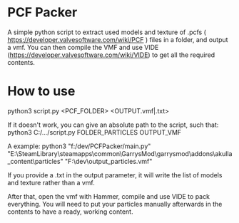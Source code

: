 # PCF Packer

A simple python script to extract used models and texture of .pcfs ( https://developer.valvesoftware.com/wiki/PCF ) files in a folder, and output a vmf. You can then compile the VMF and use VIDE (https://developer.valvesoftware.com/wiki/VIDE) to get all the required contents.

# How to use
python3 script.py <PCF_FOLDER> <OUTPUT.vmf|.txt>

If it doesn't work, you can give an absolute path to the script, such that:
python3 C:/.../script.py FOLDER_PARTICLES OUTPUT_VMF

A example:
python3 "f:/dev/PCFPacker/main.py" "E:\SteamLibrary\steamapps\common\GarrysMod\garrysmod\addons\akulla_content\particles" "F:\dev\output_particles.vmf"

If you provide a .txt in the output parameter, it will write the list of models and texture rather than a vmf.

After that, open the vmf with Hammer, compile and use VIDE to pack everything. You will need to put your particles manually afterwards in the contents to have a ready, working content.
